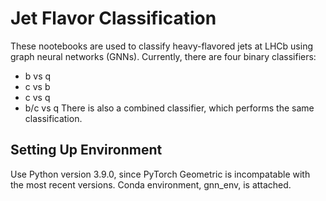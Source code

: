 # Jet Flavor Classification

These nootebooks are used to classify heavy-flavored jets at LHCb using graph neural networks (GNNs). Currently, there are four binary classifiers:
- b vs q
- c vs b
- c vs q
- b/c vs q
There is also a combined classifier, which performs the same classification. 

## Setting Up Environment

Use Python version 3.9.0, since PyTorch Geometric is incompatable with the most recent versions. Conda environment, gnn_env, is attached.
